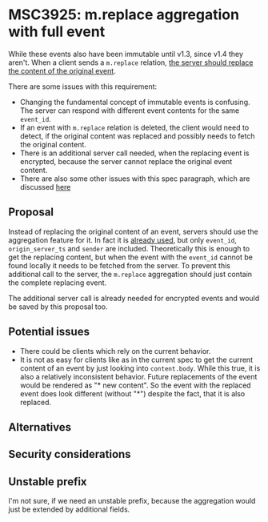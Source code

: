 # MSC3925: m.replace aggregation with full event

While these events also have been immutable until v1.3, since v1.4 they aren't.
When a client sends a `m.replace` relation, [the server should replace the content of the original event](https://spec.matrix.org/v1.4/client-server-api/#server-side-replacement-of-content).

There are some issues with this requirement:
* Changing the fundamental concept of immutable events is confusing. The server can respond with different event contents for the same `event_id`.
* If an event with `m.replace` relation is deleted, the client would need to detect, if the original content was replaced and possibly needs to fetch the original content.
* There is an additional server call needed, when the replacing event is encrypted, because the server cannot replace the original event content.
* There are also some other issues with this spec paragraph, which are discussed [here](https://github.com/matrix-org/matrix-spec/issues/1299)

## Proposal

Instead of replacing the original content of an event, servers should use the aggregation feature for it.
In fact it is [already used](https://spec.matrix.org/v1.4/client-server-api/#server-side-aggregation-of-mreplace-relationships), 
but only `event_id`, `origin_server_ts` and `sender` are included.
Theoretically this is enough to get the replacing content, but when the event with the `event_id` cannot be found locally it needs to be fetched from the server.
To prevent this additional call to the server, the `m.replace` aggregation should just contain the complete replacing event.

The additional server call is already needed for encrypted events and would be saved by this proposal too.

## Potential issues

* There could be clients which rely on the current behavior.
* It is not as easy for clients like as in the current spec to get the current content of an event by just looking into `content.body`. While this true, it is also a relatively inconsistent behavior. Future replacements of the event would be rendered as "* new content". So the event with the replaced event does look different (without "*") despite the fact, that it is also replaced.

## Alternatives



## Security considerations



## Unstable prefix

I'm not sure, if we need an unstable prefix, because the aggregation would just be extended by additional fields.
